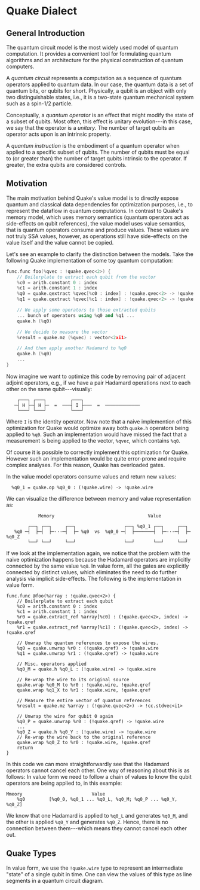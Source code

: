 # Quake Dialect

## General Introduction

The quantum circuit model is the most widely used model of quantum
computation.  It provides a convenient tool for formulating quantum
algorithms and an architecture for the physical construction of quantum
computers.

A _quantum circuit_ represents a computation as a sequence of quantum
operators applied to quantum data.  In our case, the quantum data is a set
of quantum bits, or qubits for short.  Physically, a qubit is an object with
only two distinguishable states, i.e., it is a two-state quantum mechanical
system such as a spin-1/2 particle.

Conceptually, a _quantum operator_ is an effect that might modify the state
of a subset of qubits. Most often, this effect is unitary evolution---in
this case, we say that the operator is a _unitary_.  The number of target
qubits an operator acts upon is an intrinsic property.

A _quantum instruction_ is the embodiment of a quantum operator when applied
to a specific subset of qubits.  The number of qubits must be equal to (or
greater than) the number of target qubits intrinsic to the operator.  If
greater, the extra qubits are considered controls.

## Motivation

The main motivation behind Quake's value model is to directly expose
quantum and classical data dependencies for optimization purposes,
i.e., to represent the dataflow in quantum computations.  In contrast
to Quake's memory model, which uses memory semantics (quantum
operators act as side-effects on qubit references), the value model
uses value semantics, that is quantum operators consume and produce
values. These values are not truly SSA values, however, as operations
still have side-effects on the value itself and the value cannot be
copied.

Let's see an example to clarify the distinction between the models.  Take the
following Quake implementation of some toy quantum computation:

```cpp
func.func foo(%qvec : !quake.qvec<2>) {
    // Boilerplate to extract each qubit from the vector
    %c0 = arith.constant 0 : index
    %c1 = arith.constant 1 : index
    %q0 = quake.qextract %qvec[%c0 : index] : !quake.qvec<2> -> !quake.qref
    %q1 = quake.qextract %qvec[%c1 : index] : !quake.qvec<2> -> !quake.qref

    // We apply some operators to those extracted qubits
    ... bunch of operators using %q0 and %q1 ...
    quake.h (%q0)

    // We decide to measure the vector
    %result = quake.mz (%qvec) : vector<2xi1>

    // And then apply another Hadamard to %q0
    quake.h (%q0)
    ...
}
```

Now imagine we want to optimize this code by removing pair of adjacent
adjoint operators, e.g., if we have a pair Hadamard operations next to each
other on the same qubit---visually:

```text
    ┌───┐ ┌───┐         ┌───┐
   ─┤ H ├─┤ H ├─  =  ───┤ I ├───  =  ─────────────
    └───┘ └───┘         └───┘
```

Where `I` is the identity operator. Now note that a naive implemention of
this optimization for Quake would optimize away both `quake.h` operators
being applied to `%q0`.  Such an implementation would have missed the fact
that a measurement is being applied to the vector, `%qvec`, which contains
`%q0`.

Of course it is possible to correctly implement this optimization for Quake.
However such an implementation would be quite error-prone and require
complex analyses.  For this reason, Quake has overloaded gates.

In the value model operators consume values and return new values:

```
  %q0_1 = quake.op %q0_0 : (!quake.wire) -> !quake.wire
```

We can visualize the difference between memory and value representation as:

```text
            Memory                                   Value

        ┌──┐ ┌──┐     ┌──┐                  ┌──┐ %q0_1 ┌──┐     ┌──┐
   %q0 ─┤  ├─┤  ├─···─┤  ├─ %q0  vs  %q0_0 ─┤  ├───────┤  ├─···─┤  ├─ %q0_Z
        └──┘ └──┘     └──┘                  └──┘       └──┘     └──┘
```

If we look at the implementation again, we notice that the problem
with the naive optimization happens because the Hadamard operators are
implicitly connected by the same value `%q0`. In value form, all the gates
are explicitly connected by distinct values, which eliminates the need
to do further analysis via implicit side-effects.
The following is the implementation in value form.

```
func.func @foo(%array : !quake.qvec<2>) {
    // Boilerplate to extract each qubit
    %c0 = arith.constant 0 : index
    %c1 = arith.constant 1 : index
    %r0 = quake.extract_ref %array[%c0] : (!quake.qvec<2>, index) -> !quake.qref
    %r1 = quake.extract_ref %array[%c1] : (!quake.qvec<2>, index) -> !quake.qref

    // Unwrap the quantum references to expose the wires.
    %q0 = quake.unwrap %r0 : (!quake.qref) -> !quake.wire
    %q1 = quake.unwrap %r1 : (!quake.qref) -> !quake.wire

    // Misc. operators applied
    %q0_M = quake.h %q0_L : (!quake.wire) -> !quake.wire

    // Re-wrap the wire to its original source
    quake.wrap %q0_M to %r0 : !quake.wire, !quake.qref
    quake.wrap %q1_X to %r1 : !quake.wire, !quake.qref

    // Measure the entire vector of quantum references
    %result = quake.mz %array : (!quake.qvec<2>) -> !cc.stdvec<i1>

    // Unwrap the wire for qubit 0 again
    %q0_P = quake.unwrap %r0 : (!quake.qref) -> !quake.wire
    ...
    %q0_Z = quake.h %q0_Y : (!quake.wire) -> !quake.wire
    // Re-wrap the wire back to the original reference
    quake.wrap %q0_Z to %r0 : !quake.wire, !quake.qref
    return
}
```

In this code we can more straightforwardly see that the Hadamard
operators cannot cancel each other.  One way of reasoning about this
is as follows: In value form we need to follow a chain of values to
know the qubit operators are being applied to, in this example:

```text
Mmeory                          Value
    %q0         [%q0_0, %q0_1 ... %q0_L, %q0_M; %q0_P ... %q0_Y, %q0_Z]

```

We know that one Hadamard is applied to `%q0_L` and generates `%q0_M`, and
the other is applied `%q0_Y` and generates `%q0_Z`.  Hence, there is no
connection between them---which means they cannot cancel each other out.

## Quake Types

In value form, we use the `!quake.wire` type to represent an
intermediate "state" of a single qubit in time.  One can view the
values of this type as line segments in a quantum circuit diagram.
